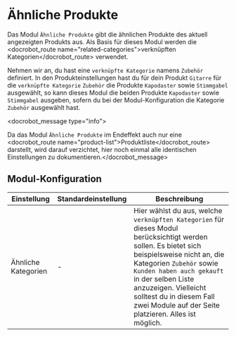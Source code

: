 # Ähnliche Produkte

Das Modul `Ähnliche Produkte` gibt die ähnlichen Produkte des aktuell angezeigten Produkts aus.
Als Basis für dieses Modul werden die <docrobot_route name="related-categories">verknüpften Kategorien</docrobot_route> verwendet.

Nehmen wir an, du hast eine `verknüpfte Kategorie` namens `Zubehör` definiert.
In den Produkteinstellungen hast du für dein Produkt `Gitarre` für die `verknüpfte Kategorie` `Zubehör` die Produkte `Kapodaster` sowie `Stimmgabel` ausgewählt, so kann dieses Modul die beiden Produkte `Kapodaster` sowie `Stimmgabel` ausgeben, sofern du bei der Modul-Konfiguration die Kategorie `Zubehör` ausgewählt hast.

<docrobot_message type="info"><p>Da das Modul `Ähnliche Produkte` im Endeffekt auch nur eine <docrobot_route name="product-list">Produktliste</docrobot_route> darstellt, wird darauf verzichtet, hier noch einmal alle identischen Einstellungen zu dokumentieren.</docrobot_message>

## Modul-Konfiguration

<table>
	<thead>
		<tr>
			<th>Einstellung</th>
			<th>Standardeinstellung</th>
			<th>Beschreibung</th>
		</tr>
	</thead>
	<tbody>
		<tr>
			<td>Ähnliche Kategorien</td>
			<td>-</td>
			<td>Hier wählst du aus, welche <code>verknüpften Kategorien</code> für dieses Modul berücksichtigt werden sollen. Es bietet sich beispielsweise nicht an, die Kategorien <code>Zubehör</code> sowie <code>Kunden haben auch gekauft</code> in der selben Liste anzuzeigen. Vielleicht solltest du in diesem Fall zwei Module auf der Seite platzieren. Alles ist möglich.</td>
		</tr>
	</tbody>
</table>